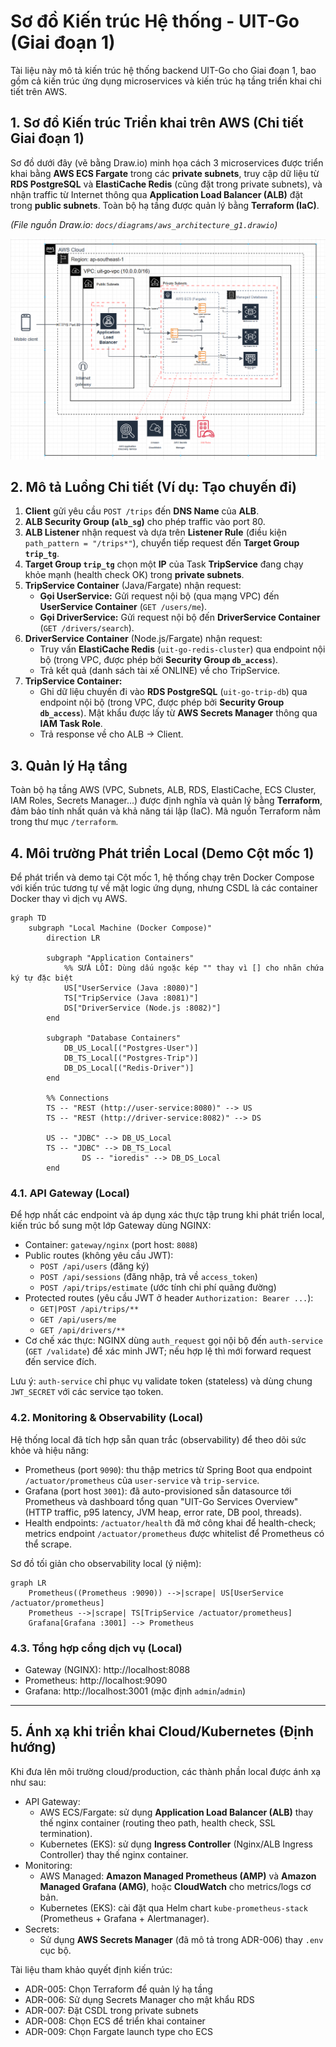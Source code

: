 # Sơ đồ Kiến trúc Hệ thống - UIT-Go (Giai đoạn 1)

Tài liệu này mô tả kiến trúc hệ thống backend UIT-Go cho Giai đoạn 1, bao gồm cả kiến trúc ứng dụng microservices và kiến trúc hạ tầng triển khai chi tiết trên AWS.

## 1. Sơ đồ Kiến trúc Triển khai trên AWS (Chi tiết Giai đoạn 1)

Sơ đồ dưới đây (vẽ bằng Draw.io) minh họa cách 3 microservices được triển khai bằng **AWS ECS Fargate** trong các **private subnets**, truy cập dữ liệu từ **RDS PostgreSQL** và **ElastiCache Redis** (cũng đặt trong private subnets), và nhận traffic từ Internet thông qua **Application Load Balancer (ALB)** đặt trong **public subnets**. Toàn bộ hạ tầng được quản lý bằng **Terraform (IaC)**.

*(File nguồn Draw.io: `docs/diagrams/aws_architecture_g1.drawio`)*

![Sơ đồ Kiến trúc AWS Giai đoạn 1](images/aws_architecture_g1.png)

## 2. Mô tả Luồng Chi tiết (Ví dụ: Tạo chuyến đi)

1.  **Client** gửi yêu cầu `POST /trips` đến **DNS Name** của **ALB**.
2.  **ALB Security Group (`alb_sg`)** cho phép traffic vào port 80.
3.  **ALB Listener** nhận request và dựa trên **Listener Rule** (điều kiện `path_pattern = "/trips*"`), chuyển tiếp request đến **Target Group `trip_tg`**.
4.  **Target Group `trip_tg`** chọn một **IP** của Task **TripService** đang chạy khỏe mạnh (health check OK) trong **private subnets**.
5.  **TripService Container** (Java/Fargate) nhận request:
    * **Gọi UserService:** Gửi request nội bộ (qua mạng VPC) đến **UserService Container** (`GET /users/me`).
    * **Gọi DriverService:** Gửi request nội bộ đến **DriverService Container** (`GET /drivers/search`).
6.  **DriverService Container** (Node.js/Fargate) nhận request:
    * Truy vấn **ElastiCache Redis** (`uit-go-redis-cluster`) qua endpoint nội bộ (trong VPC, được phép bởi **Security Group `db_access`**).
    * Trả kết quả (danh sách tài xế ONLINE) về cho TripService.
7.  **TripService Container:**
    * Ghi dữ liệu chuyến đi vào **RDS PostgreSQL** (`uit-go-trip-db`) qua endpoint nội bộ (trong VPC, được phép bởi **Security Group `db_access`**). Mật khẩu được lấy từ **AWS Secrets Manager** thông qua **IAM Task Role**.
    * Trả response về cho ALB -> Client.

## 3. Quản lý Hạ tầng

Toàn bộ hạ tầng AWS (VPC, Subnets, ALB, RDS, ElastiCache, ECS Cluster, IAM Roles, Secrets Manager...) được định nghĩa và quản lý bằng **Terraform**, đảm bảo tính nhất quán và khả năng tái lập (IaC). Mã nguồn Terraform nằm trong thư mục `/terraform`.

## 4. Môi trường Phát triển Local (Demo Cột mốc 1)

Để phát triển và demo tại Cột mốc 1, hệ thống chạy trên Docker Compose với kiến trúc tương tự về mặt logic ứng dụng, nhưng CSDL là các container Docker thay vì dịch vụ AWS.

```mermaid
graph TD
    subgraph "Local Machine (Docker Compose)"
        direction LR

        subgraph "Application Containers"
            %% SỬA LỖI: Dùng dấu ngoặc kép "" thay vì [] cho nhãn chứa ký tự đặc biệt
            US["UserService (Java :8080)"]
            TS["TripService (Java :8081)"]
            DS["DriverService (Node.js :8082)"]
        end

        subgraph "Database Containers"
            DB_US_Local[("Postgres-User")]
            DB_TS_Local[("Postgres-Trip")]
            DB_DS_Local[("Redis-Driver")]
        end

        %% Connections
        TS -- "REST (http://user-service:8080)" --> US
        TS -- "REST (http://driver-service:8082)" --> DS
        
        US -- "JDBC" --> DB_US_Local
        TS -- "JDBC" --> DB_TS_Local
                DS -- "ioredis" --> DB_DS_Local
        end
```

### 4.1. API Gateway (Local)

Để hợp nhất các endpoint và áp dụng xác thực tập trung khi phát triển local, kiến trúc bổ sung một lớp Gateway dùng NGINX:

- Container: `gateway/nginx` (port host: `8088`)
- Public routes (không yêu cầu JWT):
    - `POST /api/users` (đăng ký)
    - `POST /api/sessions` (đăng nhập, trả về `access_token`)
    - `POST /api/trips/estimate` (ước tính chi phí quãng đường)
- Protected routes (yêu cầu JWT ở header `Authorization: Bearer ...`):
    - `GET|POST /api/trips/**`
    - `GET /api/users/me`
    - `GET /api/drivers/**`
- Cơ chế xác thực: NGINX dùng `auth_request` gọi nội bộ đến `auth-service` (`GET /validate`) để xác minh JWT; nếu hợp lệ thì mới forward request đến service đích.

Lưu ý: `auth-service` chỉ phục vụ validate token (stateless) và dùng chung `JWT_SECRET` với các service tạo token.

### 4.2. Monitoring & Observability (Local)

Hệ thống local đã tích hợp sẵn quan trắc (observability) để theo dõi sức khỏe và hiệu năng:

- Prometheus (port `9090`): thu thập metrics từ Spring Boot qua endpoint `/actuator/prometheus` của `user-service` và `trip-service`.
- Grafana (port host `3001`): đã auto-provisioned sẵn datasource tới Prometheus và dashboard tổng quan "UIT-Go Services Overview" (HTTP traffic, p95 latency, JVM heap, error rate, DB pool, threads).
- Health endpoints: `/actuator/health` đã mở công khai để health-check; metrics endpoint `/actuator/prometheus` được whitelist để Prometheus có thể scrape.

Sơ đồ tối giản cho observability local (ý niệm):

```mermaid
graph LR
    Prometheus((Prometheus :9090)) -->|scrape| US[UserService /actuator/prometheus]
    Prometheus -->|scrape| TS[TripService /actuator/prometheus]
    Grafana[Grafana :3001] --> Prometheus
```

### 4.3. Tổng hợp cổng dịch vụ (Local)

- Gateway (NGINX): http://localhost:8088
- Prometheus: http://localhost:9090
- Grafana: http://localhost:3001 (mặc định `admin`/`admin`)

---

## 5. Ánh xạ khi triển khai Cloud/Kubernetes (Định hướng)

Khi đưa lên môi trường cloud/production, các thành phần local được ánh xạ như sau:

- API Gateway:
    - AWS ECS/Fargate: sử dụng **Application Load Balancer (ALB)** thay thế nginx container (routing theo path, health check, SSL termination).
    - Kubernetes (EKS): sử dụng **Ingress Controller** (Nginx/ALB Ingress Controller) thay thế nginx container.
- Monitoring:
    - AWS Managed: **Amazon Managed Prometheus (AMP)** và **Amazon Managed Grafana (AMG)**, hoặc **CloudWatch** cho metrics/logs cơ bản.
    - Kubernetes (EKS): cài đặt qua Helm chart `kube-prometheus-stack` (Prometheus + Grafana + Alertmanager).
- Secrets:
    - Sử dụng **AWS Secrets Manager** (đã mô tả trong ADR-006) thay `.env` cục bộ.

Tài liệu tham khảo quyết định kiến trúc:

- ADR-005: Chọn Terraform để quản lý hạ tầng
- ADR-006: Sử dụng Secrets Manager cho mật khẩu RDS
- ADR-007: Đặt CSDL trong private subnets
- ADR-008: Chọn ECS để triển khai container
- ADR-009: Chọn Fargate launch type cho ECS